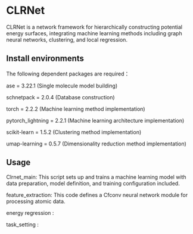 # CLRNet

CLRNet is a network framework for hierarchically constructing potential energy surfaces, integrating machine learning methods including graph neural networks, clustering, and local regression.

## Install environments

The following dependent  packages are required：

ase = 3.22.1 (Single molecule model building)

schnetpack = 2.0.4 (Database construction)

torch = 2.2.2 (Machine learning method implementation)

pytorch_lightning = 2.2.1 (Machine learning architecture implementation)

scikit-learn = 1.5.2 (Clustering method implementation)

umap-learning = 0.5.7 (Dimensionality reduction method implementation)

## Usage

Clrnet_main: This script sets up and trains a machine learning model with data preparation, model definition, and training configuration included.

feature_extraction: This code defines a Cfconv neural network module for processing atomic data.

energy regression :

task_setting :

